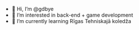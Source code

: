 - 👋 Hi, I’m @gdbye
- 👀 I’m interested in back-end + game development
- 🌱 I’m currently learning Rīgas Tehniskajā koledža

